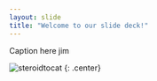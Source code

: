 ```yaml
---
layout: slide
title: "Welcome to our slide deck!"
---
```


Caption here  jim

![steroidtocat](https://octodex.github.com/images/steroidtocat.png)
{: .center}
